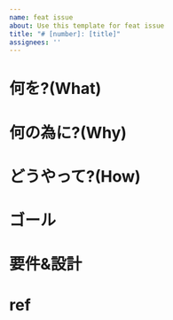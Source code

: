 ```yaml
---
name: feat issue
about: Use this template for feat issue
title: "# [number]: [title]"
assignees: ''
---
```



# 何を?(What)

# 何の為に?(Why)

# どうやって?(How)

# ゴール

# 要件&設計

# ref
